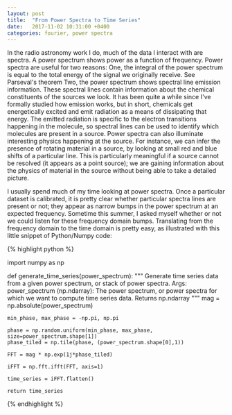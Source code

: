 ```yaml
---
layout: post
title:  "From Power Spectra to Time Series"
date:   2017-11-02 10:31:00 +0400
categories: fourier, power spectra
---
```

In the radio astronomy work I do, much of the data I interact with are spectra.
A power spectrum shows power as a function of frequency. Power spectra are
useful for two reasons: One, the integral of the power spectrum is equal to the
total energy of the signal we originally receive. See Parseval's theorem Two,
the power spectrum shows spectral line emission information. These spectral
lines contain information about the chemical constituents of the sources we
look. It has been quite a while since I've formally studied how emission works,
but in short, chemicals get energetically excited and emit radiation as a means
of dissipating that energy. The emitted radiation is specific to the electron
transitions happening in the molecule, so spectral lines can be used to
identify which molecules are present in a source. Power spectra can also
illuminate interesting physics happening at the source. For instance, we can
infer the presence of rotating material in a source, by looking at small red
and blue shifts of a particular line. This is particularly  meaningful if a
source cannot be resolved (it appears as a point source); we are gaining
information about the physics of material in the source without being able to
take a detailed picture.


I usually spend much of my time looking at power spectra. Once a particular
dataset is calibrated, it is pretty clear whether particular spectra lines are
present or not; they appear as narrow bumps in the power spectrum at an
expected frequency. Sometime this summer, I asked myself whether or not we
could listen for these frequency domain bumps. Translating from the frequency
domain to the time domain is pretty easy, as illustrated with this little
snippet of Python/Numpy code:


{% highlight python %}

import numpy as np

def generate_time_series(power_spectrum):
    """
    Generate time series data from a given power spectrum, or
    stack of power spectra.
    Args:
        power_spectrum (np.ndarray): The power spectrum, or power spectra
            for which we want to compute time series data.
    Returns
        np.ndarray
    """
    mag = np.absolute(power_spectrum)

    min_phase, max_phase = -np.pi, np.pi

    phase = np.random.uniform(min_phase, max_phase, size=power_spectrum.shape[1])
    phase_tiled = np.tile(phase, (power_spectrum.shape[0],1))

    FFT = mag * np.exp(1j*phase_tiled)

    iFFT = np.fft.ifft(FFT, axis=1)

    time_series = iFFT.flatten()

    return time_series
    
{% endhighlight %}
